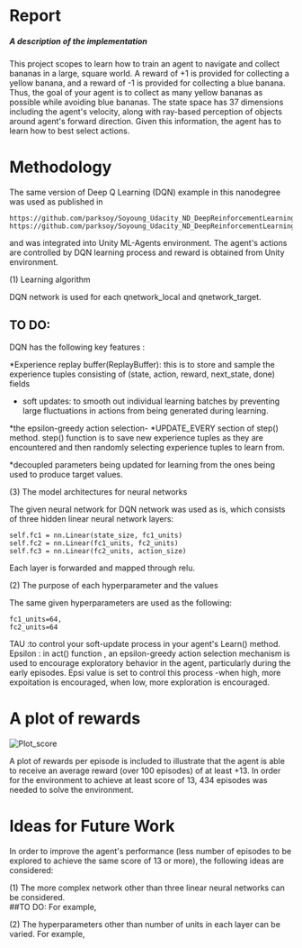 [image2]: /Users/parksoy/Desktop/deep-reinforcement-learning/p1_navigation/banana_POR_episode_534_withtitle.jpg "Plot_score"

# Report
##### A description of the implementation  

This project scopes to learn how to train an agent to navigate and collect bananas in a large, square world.  A reward of +1 is provided for collecting a yellow banana, and a reward of -1 is provided for collecting a blue banana.  Thus, the goal of your agent is to collect as many yellow bananas as possible while avoiding blue bananas. The state space has 37 dimensions including the agent's velocity, along with ray-based perception of objects around agent's forward direction.  Given this information, the agent has to learn how to best select actions.


# Methodology

The same version of Deep Q Learning (DQN) example in this nanodegree was used as published in

```
https://github.com/parksoy/Soyoung_Udacity_ND_DeepReinforcementLearning/blob/master/dqn/exercise/model.py
https://github.com/parksoy/Soyoung_Udacity_ND_DeepReinforcementLearning/blob/master/dqn/exercise/dqn_agent.py
```
and was integrated into Unity ML-Agents environment. The agent's actions are controlled by DQN learning process and reward is obtained from Unity environment.

(1) Learning algorithm  

DQN network is used for each qnetwork_local and qnetwork_target.

## TO DO:
DQN has the following key features :

*Experience replay buffer(ReplayBuffer):
this is to store and sample the experience tuples consisting of (state, action, reward, next_state, done) fields

* soft updates: to smooth out individual learning batches by preventing large fluctuations in actions from being generated during learning.

*the epsilon-greedy action selection-
*UPDATE_EVERY section of  step() method. step() function is to save new experience tuples as they are encountered and then randomly selecting experience tuples to learn from.

*decoupled parameters being updated for learning from the ones being used to produce target values.





(3) The model architectures for neural networks

The given neural network for DQN network was used as is, which consists of three hidden linear neural network layers:

```
self.fc1 = nn.Linear(state_size, fc1_units)
self.fc2 = nn.Linear(fc1_units, fc2_units)
self.fc3 = nn.Linear(fc2_units, action_size)
```

Each layer is forwarded and mapped through relu.


(2) The purpose of each hyperparameter and the values

The same given hyperparameters are used as the following:
```
fc1_units=64,
fc2_units=64
```

TAU  :to control your soft-update process in your agent's Learn() method.
Epsilon : in act() function , an epsilon-greedy action selection mechanism is used to encourage exploratory behavior in the agent, particularly during the early episodes. Epsi value is set to control this process -when high, more expoitation is encouraged, when low, more exploration is encouraged.


# A plot of rewards

![Plot_score][image2]

A plot of rewards per episode is included to illustrate that the agent is able to receive an average reward (over 100 episodes) of at least +13. In order for the environment to achieve at least score of 13, 434 episodes was needed to solve the environment.


# Ideas for Future Work

In order to improve the agent's performance (less number of episodes to be explored to achieve the same score of 13 or more), the following ideas are considered:

(1) The more complex network other than three linear neural networks can be considered.  
##TO DO:
For example,

(2) The hyperparameters other than number of units in each layer can be varied.
For example,  
